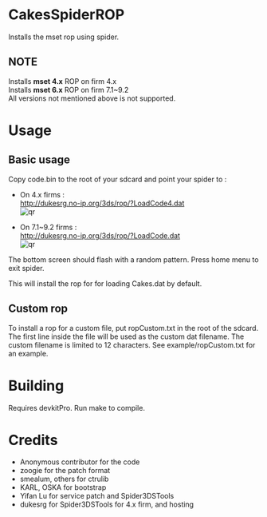 CakesSpiderROP
========

Installs the mset rop using spider.

## NOTE
Installs **mset 4.x** ROP on firm 4.x  
Installs **mset 6.x** ROP on firm 7.1~9.2  
All versions not mentioned above is not supported.  

Usage
========
## Basic usage
Copy code.bin to the root of your sdcard and point your spider to :

* On 4.x firms :  
  http://dukesrg.no-ip.org/3ds/rop/?LoadCode4.dat  
  ![qr](https://chart.googleapis.com/chart?cht=qr&chs=220x220&chl=http://dukesrg.no-ip.org/3ds/rop/?LoadCode4.dat)

* On 7.1~9.2 firms :  
http://dukesrg.no-ip.org/3ds/rop/?LoadCode.dat  
![qr](https://chart.googleapis.com/chart?cht=qr&chs=220x220&chl=http://dukesrg.no-ip.org/3ds/rop/?LoadCode.dat)

The bottom screen should flash with a random pattern. Press home menu to exit spider.

This will install the rop for for loading Cakes.dat by default.

## Custom rop
To install a rop for a custom file, put ropCustom.txt in the root of the sdcard. The first line inside the file will be used as the custom dat filename.
The custom filename is limited to 12 characters.
See example/ropCustom.txt for an example.

Building
========
Requires devkitPro. Run make to compile.

Credits
========
* Anonymous contributor for the code
* zoogie for the patch format
* smealum, others for ctrulib
* KARL, OSKA for bootstrap
* Yifan Lu for service patch and Spider3DSTools
* dukesrg for Spider3DSTools for 4.x firm, and hosting
